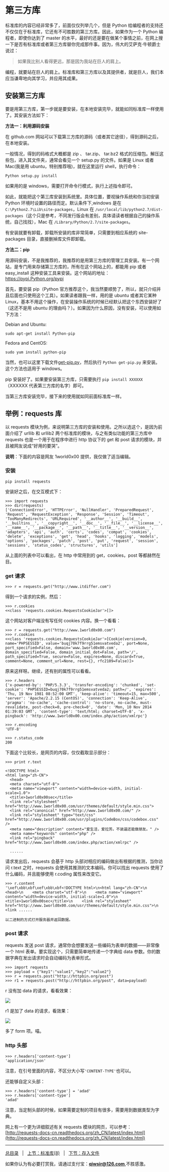 # 第三方库

标准库的内容已经非常多了，前面仅仅列举几个，但是 Python 给编程者的支持还不仅仅在于标准库，它还有不可胜数的第三方库。因此，如果作为一个 Python 编程者，即使你达到了 master 的水平，最好的还是要在做某个事情之前，在网上搜一下是否有标准库或者第三方库替你完成那件事。因为，伟大的艾萨克·牛顿爵士说过：

>如果我比别人看得更远，那是因为我站在巨人的肩上。

编程，就要站在巨人的肩上。标准库和第三方库以及其提供者，就是巨人，我们本应当谦卑地向其学习，并应用其成果。

## 安装第三方库

要是用第三方库，第一步就是要安装，在本地安装完毕，就能如同标准库一样使用了。其安装方法如下：

**方法一：利用源码安装**

在 github.com 网站可以下载第三方库的源码（或者其它途径），得到源码之后，在本地安装。

一般情况，得到的码格式大概都是 zip 、 tar.zip、 tar.bz2 格式的压缩包。解压这些包，进入其文件夹，通常会看见一个 setup.py 的文件。如果是 Linux 或者 Mac(我是用 ubuntu，特别推荐哦)，就在这里运行 shell，执行命令：

    Python setup.py install

如果用的是 windows，需要打开命令行模式，执行上述指令即可。

如此，就能把这个第三库安装到系统里。具体位置，要视操作系统和你当初安装 Python 环境时设置的路径而定。默认条件下,windows 是在 `C:\Python2.7\Lib\site-packages`，Linux 在 `/usr/local/lib/python2.7/dist-packages`（这个只是参考，不同发行版会有差别，具体请读者根据自己的操作系统，自己找找），Mac 在 `/Library/Python/2.7/site-packages`。

有安装就要有卸载，卸载所安装的库非常简单，只需要到相应系统的 site-packages 目录，直接删掉库文件即卸载。

**方法二：pip**

用源码安装，不是我推荐的，我推荐的是用第三方库的管理工具安装。有一个网站，是专门用来存储第三方库的，所有在这个网站上的，都能用 pip 或者 easy_install 这种安装工具来安装。这个网站的地址：<https://pypi.Python.org/pypi>

首先，要安装 pip（Python 官方推荐这个，我当然要顺势了，所以，就只介绍并且后面也只使用这个工具）。如果读者跟我一样，用的是 ubuntu 或者其它某种 Linux，基本不用这个操作，在安装操作系统的时候已经默认把这个东西安装好了（这还不是用 ubuntu 的理由吗？）。如果因为什么原因，没有安装，可以使用如下方法：

Debian and Ubuntu:

    sudo apt-get install Python-pip

Fedora and CentOS:

    sudo yum install python-pip

当然，也可以这里下载文件[get-pip.py](https://bootstrap.pypa.io/get-pip.py)，然后执行 `Python get-pip.py` 来安装。这个方法也适用于 windows。

pip 安装好了。如果要安装第三方库，只需要执行 `pip install XXXXXX`（XXXXXX 代表第三方库的名字）即可。

当第三方库安装完毕，接下来的使用就如同前面标准库一样。

## 举例：requests 库

以 requests 模块为例，来说明第三方库的安装和使用。之所以选这个，是因为前面介绍了 urllib 和 urllib2 两个标准库的模块，与之有类似功能的第三方库中 requests 也是一个用于在程序中进行 http 协议下的 get 和 post 请求的模块，并且被网友说成“好用的要哭”。

**说明**：下面的内容是网友 1world0x00 提供，我仅做了适当编辑。

### 安装

    pip install requests

安装好之后，在交互模式下：

    >>> import requests
    >>> dir(requests)
    ['ConnectionError', 'HTTPError', 'NullHandler', 'PreparedRequest', 'Request', 'RequestException', 'Response', 'Session', 'Timeout', 'TooManyRedirects', 'URLRequired', '__author__', '__build__', '__builtins__', '__copyright__', '__doc__', '__file__', '__license__', '__name__', '__package__', '__path__', '__title__', '__version__', 'adapters', 'api', 'auth', 'certs', 'codes', 'compat', 'cookies', 'delete', 'exceptions', 'get', 'head', 'hooks', 'logging', 'models', 'options', 'packages', 'patch', 'post', 'put', 'request', 'session', 'sessions', 'status_codes', 'structures', 'utils']

从上面的列表中可以看出，在 http 中常用到的 get，cookies，post 等都赫然在目。

### get 请求

    >>> r = requests.get("http://www.itdiffer.com")
    
得到一个请求的实例，然后：

    >>> r.cookies
    <<class 'requests.cookies.RequestsCookieJar'>[]>

这个网站对客户端没有写任何 cookies 内容。换一个看看：

    >>> r = requests.get("http://www.1world0x00.com")
    >>> r.cookies
    <<class 'requests.cookies.RequestsCookieJar'>[Cookie(version=0, name='PHPSESSID', value='buqj70k7f9rrg51emsvatveda2', port=None, port_specified=False, domain='www.1world0x00.com', domain_specified=False, domain_initial_dot=False, path='/', path_specified=True, secure=False, expires=None, discard=True, comment=None, comment_url=None, rest={}, rfc2109=False)]>

原来这样呀。继续，还有别的属性可以看看。

    >>> r.headers
    {'x-powered-by': 'PHP/5.3.3', 'transfer-encoding': 'chunked', 'set-cookie': 'PHPSESSID=buqj70k7f9rrg51emsvatveda2; path=/', 'expires': 'Thu, 19 Nov 1981 08:52:00 GMT', 'keep-alive': 'timeout=15, max=500', 'server': 'Apache/2.2.15 (CentOS)', 'connection': 'Keep-Alive', 'pragma': 'no-cache', 'cache-control': 'no-store, no-cache, must-revalidate, post-check=0, pre-check=0', 'date': 'Mon, 10 Nov 2014 01:39:03 GMT', 'content-type': 'text/html; charset=UTF-8', 'x-pingback': 'http://www.1world0x00.com/index.php/action/xmlrpc'}
     
    >>> r.encoding
    'UTF-8'
    
    >>> r.status_code
    200

下面这个比较长，是网页的内容，仅仅截取显示部分：

    >>> print r.text

    <!DOCTYPE html>
    <html lang="zh-CN">
      <head>
      <meta charset="utf-8">
      <meta name="viewport" content="width=device-width, initial-scale=1.0">
      <title>1world0x00sec</title>
      <link rel="stylesheet" href="http://www.1world0x00.com/usr/themes/default/style.min.css">
      <link rel="canonical" href="http://www.1world0x00.com/" />
      <link rel="stylesheet" type="text/css" href="http://www.1world0x00.com/usr/plugins/CodeBox/css/codebox.css" />
      <meta name="description" content="爱生活，爱拉芳。不装逼还能做朋友。" />
      <meta name="keywords" content="php" />
      <link rel="pingback" href="http://www.1world0x00.com/index.php/action/xmlrpc" />

      ......

请求发出后，requests 会基于 http 头部对相应的编码做出有根据的推测，当你访问 r.text 之时，requests 会使用其推测的文本编码。你可以找出 requests 使用了什么编码，并且能够使用 r.coding 属性来改变它。 

    >>> r.content
    '\xef\xbb\xbf\xef\xbb\xbf<!DOCTYPE html>\n<html lang="zh-CN">\n  <head>\n    <meta charset="utf-8">\n    <meta name="viewport" content="width=device-width, initial-scale=1.0">\n    <title>1world0x00sec</title>\n    <link rel="stylesheet" href="http://www.1world0x00.com/usr/themes/default/style.min.css">\n            <link ......

    以二进制的方式打开服务器并返回数据。

### post 请求

requests 发送 post 请求，通常你会想要发送一些编码为表单的数据——非常像一个 html 表单。要实现这个，只需要简单地传递一个字典给 data 参数。你的数据字典在发出请求时会自动编码为表单形式。

    >>> import requests
    >>> payload = {"key1":"value1","key2":"value2"}
    >>> r = requests.post("http://httpbin.org/post")
    >>> r1 = requests.post("http://httpbin.org/post", data=payload)

r 没有加 data 的请求，看看效果：

![](http://wxpictures.qiniudn.com/requets-post1.jpg)

r1 是加了 data 的请求，看效果：

![](http://wxpictures.qiniudn.com/requets-post2.jpg)

多了 form 项。喵。

### http 头部

    >>> r.headers['content-type']
    'application/json'

注意，在引号里面的内容，不区分大小写`'CONTENT-TYPE'`也可以。

还能够自定义头部：

    >>> r.headers['content-type'] = 'adad'
    >>> r.headers['content-type']
    'adad'

注意，当定制头部的时候，如果需要定制的项目有很多，需要用到数据类型为字典。

网上有一个更为详细叙述有关 requests 模块的网页，可以参考：[http://requests-docs-cn.readthedocs.org/zh_CN/latest/index.html](http://requests-docs-cn.readthedocs.org/zh_CN/latest/index.html)

------

[总目录](./index.md)&nbsp;&nbsp;&nbsp;|&nbsp;&nbsp;&nbsp;[上节：标准库(8)](./227.md)&nbsp;&nbsp;&nbsp;|&nbsp;&nbsp;&nbsp;[下节：存入文件](./229.md)

如果你认为有必要打赏我，请通过支付宝：**qiwsir@126.com**,不胜感激。